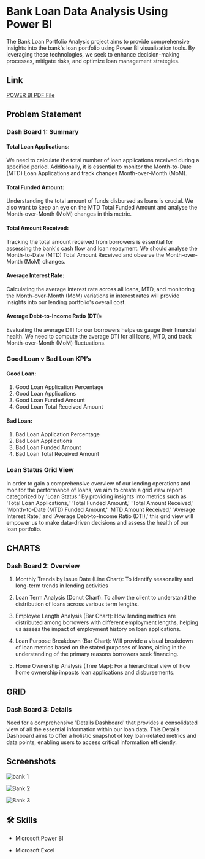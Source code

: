 # Bank Loan Data Analysis Using Power BI

The Bank Loan Portfolio Analysis project aims to provide comprehensive insights into the bank's loan portfolio using Power BI visualization tools. By leveraging these technologies, we seek to enhance decision-making processes, mitigate risks, and optimize loan management strategies.

## Link

[POWER BI PDF File](https://drive.google.com/file/d/1P4eqlbYY5rKENU9N45IaPBWPIvNM-N9v/view?usp=drive_link)



## Problem Statement

### Dash Board 1: Summary

#### Total Loan Applications:

We need to calculate the total number of loan applications received during a specified period. Additionally, it is essential to monitor the Month-to-Date (MTD) Loan Applications and track changes Month-over-Month (MoM).

#### Total Funded Amount:

Understanding the total amount of funds disbursed as loans is crucial. We also want to keep an eye on the MTD Total Funded Amount and analyse the Month-over-Month (MoM) changes in this metric.

#### Total Amount Received: 

Tracking the total amount received from borrowers is essential for assessing the bank's cash flow and loan repayment. We should analyse the Month-to-Date (MTD) Total Amount Received and observe the Month-over-Month (MoM) changes.

#### Average Interest Rate: 

Calculating the average interest rate across all loans, MTD, and monitoring the Month-over-Month (MoM) variations in interest rates will provide insights into our lending portfolio's overall cost.

#### Average Debt-to-Income Ratio (DTI): 

Evaluating the average DTI for our borrowers helps us gauge their financial health. We need to compute the average DTI for all loans, MTD, and track Month-over-Month (MoM) fluctuations.

### Good Loan v Bad Loan KPI’s

#### Good Loan:

1.	Good Loan Application Percentage
2.	Good Loan Applications
3.	Good Loan Funded Amount
4.	Good Loan Total Received Amount


#### Bad Loan:

1.	Bad Loan Application Percentage
2.	Bad Loan Applications
3.	Bad Loan Funded Amount
4.	Bad Loan Total Received Amount


### Loan Status Grid View

In order to gain a comprehensive overview of our lending operations and monitor the performance of loans, we aim to create a grid view report categorized by 'Loan Status.’ By providing insights into metrics such as 'Total Loan Applications,' 'Total Funded Amount,' 'Total Amount Received,' 'Month-to-Date (MTD) Funded Amount,' 'MTD Amount Received,' 'Average Interest Rate,' and 'Average Debt-to-Income Ratio (DTI),' this grid view will empower us to make data-driven decisions and assess the health of our loan portfolio.


## CHARTS

### Dash Board 2: Overview

1. Monthly Trends by Issue Date (Line Chart):  To identify seasonality and long-term trends in lending activities

2.	Loan Term Analysis (Donut Chart): To allow the client to understand the distribution of loans across various term lengths.

3.	Employee Length Analysis (Bar Chart): How lending metrics are distributed among borrowers with different employment lengths, helping us assess the impact of employment history on loan applications.

4.	Loan Purpose Breakdown (Bar Chart): Will provide a visual breakdown of loan metrics based on the stated purposes of loans, aiding in the understanding of the primary reasons borrowers seek financing.

5.	Home Ownership Analysis (Tree Map): For a hierarchical view of how home ownership impacts loan applications and disbursements.


## GRID

### Dash Board 3: Details

Need for a comprehensive 'Details Dashboard' that provides a consolidated view of all the essential information within our loan data. This Details Dashboard aims to offer a holistic snapshot of key loan-related metrics and data points, enabling users to access critical information efficiently.


## Screenshots

![bank 1](https://github.com/Adi-200/Bank_Loan_Data_Analysis/assets/92008726/32bf19d9-c457-465b-bf11-22bb975ead95)

![Bank 2](https://github.com/Adi-200/Bank_Loan_Data_Analysis/assets/92008726/0039229f-cd11-4fcd-9a78-aace0bd08cb2)

![Bank 3](https://github.com/Adi-200/Bank_Loan_Data_Analysis/assets/92008726/4633cb66-f215-422e-8c42-3b638f7cb745)

## 🛠 Skills

* Microsoft Power BI

* Microsoft Excel
